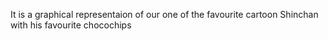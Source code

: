 It is a graphical representaion of our one of the favourite cartoon Shinchan with his favourite chocochips
